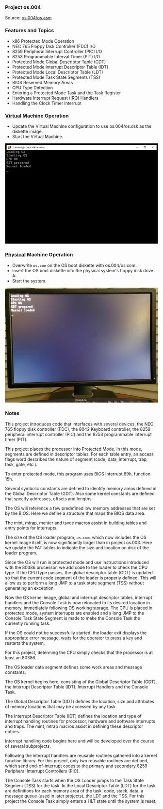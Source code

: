 ### Project os.004
Source: [os.004/os.asm](os.asm)

### Features and Topics
- x86 Protected Mode Operation
- NEC 765 Floppy Disk Controller (FDC) I/O
- 8259 Peripheral Interrupt Controller (PIC) I/O
- 8253 Programmable Interval Timer (PIT) I/O
- Protected Mode Global Descriptor Table (GDT)
- Protected Mode Interrupt Descriptor Table (IDT)
- Protected Mode Local Descriptor Table (LDT)
- Protected Mode Task State Segments (TSS)
- BIOS Reserved Memory Areas
- CPU Type Detection
- Entering a Protected Mode Task and the Task Register
- Hardware Interrupt Request (IRQ) Handlers
- Handling the Clock Timer Interrupt

### [Virtual](/docs/VIRTUAL.md) Machine Operation
- Update the Virtual Machine configuration to use os.004/os.dsk as the diskette image.
- Start the Virtual Machine.

<img src="/images/os004_VirtualBox_001.PNG" width="640"/>

### [Physical](/docs/PHYSICAL.md) Machine Operation
- Overwrite ```os.com``` on the OS boot diskette with os.004/os.com.
- Insert the OS boot diskette into the physical system's floppy disk drive A:.
- Start the system.

<img src="/images/os004_Boot_001.jpg"/>

### Notes
This project introduces code that interfaces with several devices, the NEC 765 floppy disk controller (FDC), the 8042 Keyboard controller, the 8259 peripheral interrupt controller (PIC) and the 8253 programmable interrupt timer (PIT).

This project places the processor into Protected Mode. In this mode, segments are defined in descriptor tables. For each table entry, an access flags word describes the nature of segment (code, data, interrupt, trap, task, gate, etc.).

To enter protected mode, this program uses BIOS interrupt 89h, function 15h.

Several symbolic constants are defined to identify memory areas defined in the Global Descriptor Table (GDT). Also some kernel constants are defined that specify addresses, offsets and lengths.

The OS will reference a few predefined low memory addresses that are set by the BIOS. Here we define a structure that maps the BIOS data area.

The mint, mtrap, menter and tsvce macros assist in building tables and entry points for interrupts.

The size of the OS loader program, ```os.com```, which now includes the OS kernel image itself, is now significantly larger than in project os.003. Here we update the FAT tables to indicate the size and location on disk of the loader program.

Since the OS will run in protected mode and use instructions introduced with the 80386 processor, we add code to the loader to check the CPU type. If the CPU type passes, the global descriptor table (GDT) is updated so that the current code segment of the loader is properly defined. This will allow us to perform a long JMP to a task state segment (TSS) without generating an exception.

Now the OS kernel image, global and interrupt descriptor tables, interrupt handlers and the Console Task is now relocated to its desired location in memory, immediately following OS working storage. The CPU is placed in protected mode, system interrupts are enabled and a long JMP to the Console Task State Segment is made to make the Console Task the currently running task.

If the OS could not be successfully started, the loader exit displays the appropriate error message, waits for the operator to press a key and restarts the system.

For this project, determing the CPU simply checks that the processor is at least an 80386.

The OS loader data segment defines some work areas and message constants.

The OS kernel begins here, consisting of the Global Descriptor Table (GDT), the Interrupt Descriptor Table (IDT), Interrupt Handlers and the Console Task.

The Global Descriptor Table (GDT) defines the location, size and attributes of memory locations that may be accessed by any task.

The Interrupt Descriptor Table (IDT) defines the location and type of interrupt handling routines for processor, hardware and software interrupts and traps. The mint, mtrap macros assist in defining these descriptor entries.

Interrupt handling code begins here and will be developed over the course of several subprojects.

Following the interrupt handlers are reusable routines gathered into a kernel function library. For this project, only two reusable routines are defined, which send end-of-interrupt codes to the primary and secondary 8259 Peripheral Interrupt Controllers (PIC).

The Console Task starts when the OS Loader jumps to the Task State Segment (TSS) for the task. In the Local Descriptor Table (LDT) for the task are definitions for each memory area of the task: code, stack, data, a message queue (used in later projects), the LDT and the TSS. For this project the Console Task simply enters a HLT state until the system is reset.
